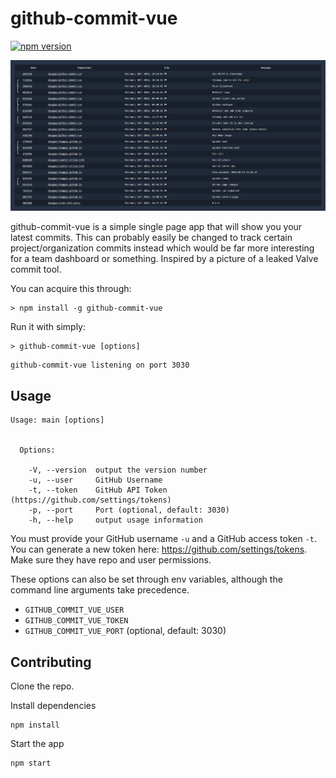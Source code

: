# github-commit-vue

[![npm version](https://badge.fury.io/js/github-commit-vue.svg)](https://badge.fury.io/js/github-commit-vue)

![demo](https://raw.githubusercontent.com/sbuggay/github-commit-vue/master/demo/demo.png)

github-commit-vue is a simple single page app that will show you your latest commits. This can probably easily be changed to track certain project/organization commits instead which would be far more interesting for a team dashboard or something. Inspired by a picture of a leaked Valve commit tool.

You can acquire this through:
```
> npm install -g github-commit-vue
```

Run it with simply:
```
> github-commit-vue [options]
```

```
github-commit-vue listening on port 3030
```

## Usage

```
Usage: main [options]


  Options:

    -V, --version  output the version number
    -u, --user     GitHub Username
    -t, --token    GitHub API Token (https://github.com/settings/tokens)
    -p, --port     Port (optional, default: 3030)
    -h, --help     output usage information
```

You must provide your GitHub username `-u` and a GitHub access token `-t`. You can generate a new token here: https://github.com/settings/tokens. Make sure they have repo and user permissions.

These options can also be set through env variables, although the command line arguments take precedence.
- `GITHUB_COMMIT_VUE_USER`
- `GITHUB_COMMIT_VUE_TOKEN`
- `GITHUB_COMMIT_VUE_PORT` (optional, default: 3030)

## Contributing

Clone the repo.

Install dependencies
```
npm install
```

Start the app
```
npm start
```


